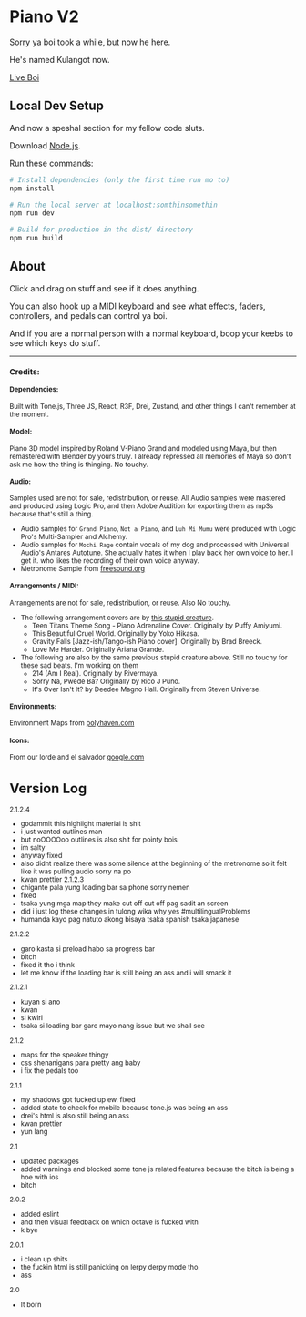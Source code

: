 # Piano V2

Sorry ya boi took a while, but now he here.

He's named Kulangot now.

[Live Boi](https://samzabala.space/projects/piano)

## Local Dev Setup

And now a speshal section for my fellow code sluts.

Download [Node.js](https://nodejs.org/en/download/).

Run these commands:

``` bash
# Install dependencies (only the first time run mo to)
npm install

# Run the local server at localhost:somthinsomethin
npm run dev

# Build for production in the dist/ directory
npm run build
```


## About


<!-- I dont wanna write it twice dammit -->
<div id="about">

Click and drag on stuff and see if it does anything.

You can also hook up a MIDI keyboard and see what effects, faders, controllers, and pedals can control ya boi.

And if you are a normal person with a normal keyboard, boop your keebs to see which keys do stuff.

<hr />

<small>

### Credits:

#### Dependencies:

Built with Tone.js, Three JS, React, R3F, Drei, Zustand, and other things I can't remember at the moment.

#### Model:

Piano 3D model inspired by Roland V-Piano Grand and modeled using Maya, but then remastered with Blender by yours truly. I already repressed all memories of Maya so don't ask me how the thing is thinging. No touchy.

#### Audio:

Samples used are not for sale, redistribution, or reuse. All Audio samples were mastered and produced using Logic Pro,  and then Adobe Audition for exporting them as mp3s because that's still a thing.

* Audio samples for `Grand Piano`, `Not a Piano`, and `Luh Mi Mumu` were produced with Logic Pro's Multi-Sampler and Alchemy.
* Audio samples for `Mochi Rage` contain vocals of my dog and processed with Universal Audio's Antares Autotune. She actually hates it when I play back her own voice to her. I get it. who likes the recording of their own voice anyway.
* Metronome Sample from <a href='https://freesound.org/' target='_blank'>freesound.org</a>

#### Arrangements / MIDI:

Arrangements are not for sale, redistribution, or reuse. Also No touchy.

* The following arrangement covers are by <a href='https://samzabala.bandcamp.com/' target='_blank'>this stupid creature</a>.
	* Teen Titans Theme Song - Piano Adrenaline Cover.
		Originally by Puffy Amiyumi.
	* This Beautiful Cruel World.
		Originally by Yoko Hikasa.
	* Gravity Falls [Jazz-ish/Tango-ish Piano cover].
		Originally by Brad Breeck.
	* Love Me Harder.
		Originally Ariana Grande.
* The following are also by the same previous stupid creature above. Still no touchy for these sad beats. I'm working on them
	* 214 (Am I Real).
		Originally by Rivermaya.
	* Sorry Na, Pwede Ba?
		Originally by Rico J Puno.
	* It's Over Isn't It? by Deedee Magno Hall.
		Originally from Steven Universe.

#### Environments:

Environment Maps from <a href='https://polyhaven.com/' target='_blank'>polyhaven.com</a>

#### Icons:

From our lorde and el salvador <a href='https://fonts.google.com/icons/' target='_blank'>google.com</a>

</div>


# Version Log

2.1.2.4
- godammit this highlight material is shit
- i just wanted outlines man
- but noOOOOoo outlines is also shit for pointy bois
- im salty
- anyway fixed
- also didnt realize there was some silence at the beginning of the metronome so it felt like it was pulling audio sorry na po
- kwan prettier
2.1.2.3
- chigante pala yung loading bar sa phone sorry nemen
- fixed
- tsaka yung mga map they make cut off cut off pag sadit an screen
- did i just log these changes in tulong wika why yes #multilingualProblems
- humanda kayo pag natuto akong bisaya tsaka spanish tsaka japanese

2.1.2.2
- garo kasta si preload habo sa progress bar
- bitch
- fixed it tho i think
- let me know if the loading bar is still being an ass and i will smack it

2.1.2.1
- kuyan si ano
- kwan
- si kwiri
- tsaka si loading bar garo mayo nang issue but we shall see

2.1.2
- maps for the speaker thingy
- css shenanigans para pretty ang baby
- i fix the pedals too

2.1.1
- my shadows got fucked up ew. fixed
- added state to check for mobile because tone.js was being an ass
- drei's html is also still being an ass
- kwan prettier
- yun lang

2.1
- updated packages
- added warnings and blocked some tone js related features because the bitch is being a hoe with ios
- bitch

2.0.2
- added eslint
- and then visual feedback on which octave is fucked with
- k bye

2.0.1
- i clean up shits
- the fuckin html is still panicking on lerpy derpy mode tho.
- ass

2.0
- It born